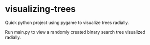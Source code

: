 # visualizing-trees
Quick python project using pygame to visualize trees radially.

Run main.py to view a randomly created binary search tree visualized radially.
